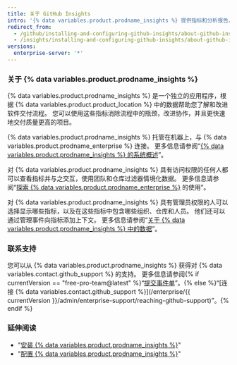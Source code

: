 ```yaml
---
title: 关于 GitHub Insights
intro: '{% data variables.product.prodname_insights %} 提供指标和分析报告，帮助工程团队了解和改进其软件交付流程。'
redirect_from:
  - /github/installing-and-configuring-github-insights/about-github-insights
  - /insights/installing-and-configuring-github-insights/about-github-insights
versions:
  enterprise-server: '*'
---
```


### 关于 {% data variables.product.prodname_insights %}

{% data variables.product.prodname_insights %} 是一个独立的应用程序，根据 {% data variables.product.product_location %} 中的数据帮助您了解和改进软件交付流程。 您可以使用这些指标消除流程中的瓶颈，改进协作，并且更快速地交付质量更高的项目。

{% data variables.product.prodname_insights %} 托管在机器上，与 {% data variables.product.prodname_enterprise %} 连接。 更多信息请参阅“[{% data variables.product.prodname_insights %} 的系统概述](/insights/installing-and-configuring-github-insights/system-overview-for-github-insights)”。

对 {% data variables.product.prodname_insights %} 具有访问权限的任何人都可以查看指标并与之交互，使用团队和仓库过滤器情境化数据。 更多信息请参阅“[探索 {% data variables.product.prodname_enterprise %}](/insights/exploring-your-usage-of-github-enterprise) 的使用”。

对 {% data variables.product.prodname_insights %} 具有管理员权限的人可以选择显示哪些指标，以及在这些指标中包含哪些组织、仓库和人员。 他们还可以通过管理事件向指标添加上下文。 更多信息请参阅“[关于 {% data variables.product.prodname_insights %} 中的数据](/insights/installing-and-configuring-github-insights/about-data-in-github-insights)”。

### 联系支持

您可以从 {% data variables.product.prodname_insights %} 获得对 {% data variables.contact.github_support %} 的支持。 更多信息请参阅{% if currentVersion == "free-pro-team@latest" %}“[提交事件单](/github/working-with-github-support/submitting-a-ticket)”。{% else %}“[连接 {% data variables.contact.github_support %}](/enterprise/{{ currentVersion }}/admin/enterprise-support/reaching-github-support)”。{% endif %}

### 延伸阅读

- "[安装 {% data variables.product.prodname_insights %}](/insights/installing-and-configuring-github-insights/installing-github-insights)"
- "[配置 {% data variables.product.prodname_insights %}](/insights/installing-and-configuring-github-insights/configuring-github-insights)"
